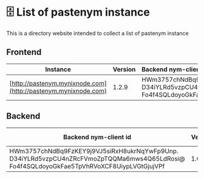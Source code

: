 # 🗄️ List of pastenym instance

This is a directory website intended to collect a list of pastenym instance

 ## Frontend

| Instance | Version | Backend nym-client |
|---|---|:---|
| [http://pastenym.mynixnode.com](http://pastenym.mynixnode.com) | 1.2.9   | HWm3757chNdBq9FzKEY9j9VJ5siRxH8ukrNqYwFp9Unp.<br/> D34iYLRd5vzpCU4nZRcFVmoZpTQQMa6mws4Q65LdRosi@<br/> Fo4f4SQLdoyoGkFae5TpVhRVoXCF8UiypLVGtGjujVPf 

## Backend

| Backend nym-client id| Version | Hosted by |
|---|---|---|
| HWm3757chNdBq9FzKEY9j9VJ5siRxH8ukrNqYwFp9Unp.<br/> D34iYLRd5vzpCU4nZRcFVmoZpTQQMa6mws4Q65LdRosi@<br/> Fo4f4SQLdoyoGkFae5TpVhRVoXCF8UiypLVGtGjujVPf  | 1.0.0 | - |
